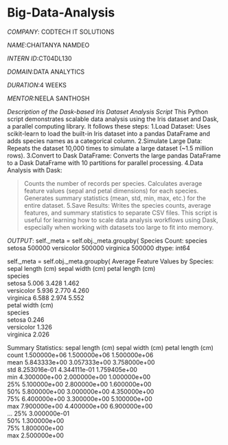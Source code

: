 # Big-Data-Analysis

*COMPANY*: CODTECH IT SOLUTIONS

*NAME*:CHAITANYA NAMDEO

*INTERN ID*:CT04DL130

*DOMAIN*:DATA ANALYTICS

*DURATION*:4 WEEKS

*MENTOR*:NEELA SANTHOSH 

*Description of the Dask-based Iris Dataset Analysis Script*
This Python script demonstrates scalable data analysis using the Iris dataset and Dask, a parallel computing library. It follows these steps:
1.Load Dataset: Uses scikit-learn to load the built-in Iris dataset into a pandas DataFrame and adds species names as a categorical column.
2.Simulate Large Data: Repeats the dataset 10,000 times to simulate a large dataset (~1.5 million rows).
3.Convert to Dask DataFrame: Converts the large pandas DataFrame to a Dask DataFrame with 10 partitions for parallel processing.
4.Data Analysis with Dask:
>Counts the number of records per species.
>Calculates average feature values (sepal and petal dimensions) for each species.
>Generates summary statistics (mean, std, min, max, etc.) for the entire dataset.
5.Save Results: Writes the species counts, average features, and summary statistics to separate CSV files.
This script is useful for learning how to scale data analysis workflows using Dask, especially when working with datasets too large to fit into memory.

*OUTPUT*:
self._meta = self.obj._meta.groupby(
Species Count:
 species
setosa        500000
versicolor    500000
virginica     500000
dtype: int64

 self._meta = self.obj._meta.groupby(
Average Feature Values by Species:
             sepal length (cm)  sepal width (cm)  petal length (cm)  \
species                                                              
setosa                  5.006             3.428              1.462   
versicolor              5.936             2.770              4.260   
virginica               6.588             2.974              5.552   
          petal width (cm)  
species                       
setosa                 0.246  
versicolor             1.326  
virginica              2.026  

Summary Statistics:
        sepal length (cm)  sepal width (cm)  petal length (cm)  \
count       1.500000e+06      1.500000e+06       1.500000e+06   
mean        5.843333e+00      3.057333e+00       3.758000e+00   
std         8.253016e-01      4.344111e-01       1.759405e+00   
min         4.300000e+00      2.000000e+00       1.000000e+00   
25%         5.100000e+00      2.800000e+00       1.600000e+00   
50%         5.800000e+00      3.000000e+00       4.350000e+00   
75%         6.400000e+00      3.300000e+00       5.100000e+00   
max         7.900000e+00      4.400000e+00       6.900000e+00   
...
25%        3.000000e-01  
50%        1.300000e+00  
75%        1.800000e+00  
max        2.500000e+00 

